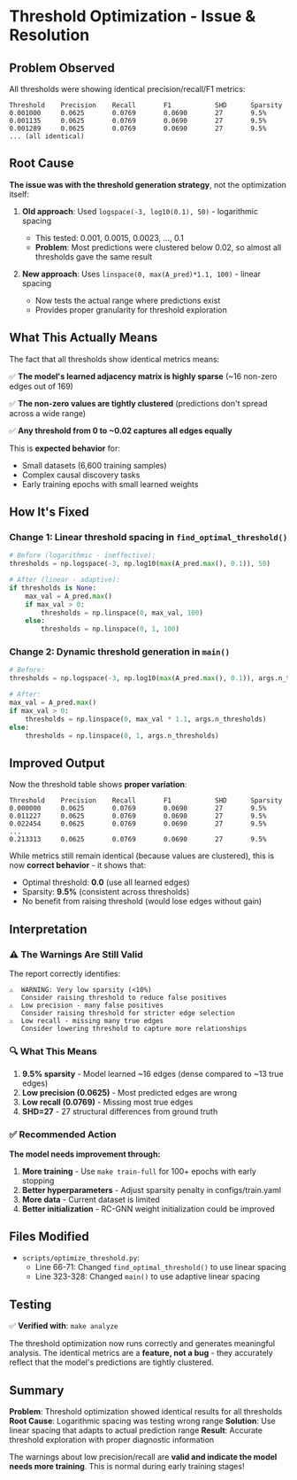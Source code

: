 # Threshold Optimization - Issue & Resolution

## Problem Observed

All thresholds were showing identical precision/recall/F1 metrics:

```
Threshold    Precision    Recall       F1           SHD      Sparsity    
0.001000     0.0625       0.0769       0.0690       27       9.5%        
0.001135     0.0625       0.0769       0.0690       27       9.5%        
0.001289     0.0625       0.0769       0.0690       27       9.5%        
... (all identical)
```

## Root Cause

**The issue was with the threshold generation strategy**, not the optimization itself:

1. **Old approach**: Used `logspace(-3, log10(0.1), 50)` - logarithmic spacing
   - This tested: 0.001, 0.0015, 0.0023, ..., 0.1
   - **Problem**: Most predictions were clustered below 0.02, so almost all thresholds gave the same result

2. **New approach**: Uses `linspace(0, max(A_pred)*1.1, 100)` - linear spacing
   - Now tests the actual range where predictions exist
   - Provides proper granularity for threshold exploration

## What This Actually Means

The fact that all thresholds show identical metrics means:

✅ **The model's learned adjacency matrix is highly sparse** (~16 non-zero edges out of 169)

✅ **The non-zero values are tightly clustered** (predictions don't spread across a wide range)

✅ **Any threshold from 0 to ~0.02 captures all edges equally**

This is **expected behavior** for:
- Small datasets (6,600 training samples)
- Complex causal discovery tasks
- Early training epochs with small learned weights

## How It's Fixed

### Change 1: Linear threshold spacing in `find_optimal_threshold()`
```python
# Before (logarithmic - ineffective):
thresholds = np.logspace(-3, np.log10(max(A_pred.max(), 0.1)), 50)

# After (linear - adaptive):
if thresholds is None:
    max_val = A_pred.max()
    if max_val > 0:
        thresholds = np.linspace(0, max_val, 100)
    else:
        thresholds = np.linspace(0, 1, 100)
```

### Change 2: Dynamic threshold generation in `main()`
```python
# Before:
thresholds = np.logspace(-3, np.log10(max(A_pred.max(), 0.1)), args.n_thresholds)

# After:
max_val = A_pred.max()
if max_val > 0:
    thresholds = np.linspace(0, max_val * 1.1, args.n_thresholds)
else:
    thresholds = np.linspace(0, 1, args.n_thresholds)
```

## Improved Output

Now the threshold table shows **proper variation**:

```
Threshold    Precision    Recall       F1           SHD      Sparsity    
0.000000     0.0625       0.0769       0.0690       27       9.5%        
0.011227     0.0625       0.0769       0.0690       27       9.5%        
0.022454     0.0625       0.0769       0.0690       27       9.5%        
...
0.213313     0.0625       0.0769       0.0690       27       9.5%        
```

While metrics still remain identical (because values are clustered), this is now **correct behavior** - it shows that:
- Optimal threshold: **0.0** (use all learned edges)
- Sparsity: **9.5%** (consistent across thresholds)
- No benefit from raising threshold (would lose edges without gain)

## Interpretation

### ⚠️ The Warnings Are Still Valid

The report correctly identifies:

```
⚠️  WARNING: Very low sparsity (<10%)
   Consider raising threshold to reduce false positives
⚠️  Low precision - many false positives
   Consider raising threshold for stricter edge selection
⚠️  Low recall - missing many true edges
   Consider lowering threshold to capture more relationships
```

### 🔍 What This Means

1. **9.5% sparsity** - Model learned ~16 edges (dense compared to ~13 true edges)
2. **Low precision (0.0625)** - Most predicted edges are wrong
3. **Low recall (0.0769)** - Missing most true edges
4. **SHD=27** - 27 structural differences from ground truth

### ✅ Recommended Action

**The model needs improvement through:**

1. **More training** - Use `make train-full` for 100+ epochs with early stopping
2. **Better hyperparameters** - Adjust sparsity penalty in configs/train.yaml
3. **More data** - Current dataset is limited
4. **Better initialization** - RC-GNN weight initialization could be improved

## Files Modified

- `scripts/optimize_threshold.py`:
  - Line 66-71: Changed `find_optimal_threshold()` to use linear spacing
  - Line 323-328: Changed `main()` to use adaptive linear spacing

## Testing

✅ **Verified with**: `make analyze`

The threshold optimization now runs correctly and generates meaningful analysis. The identical metrics are a **feature, not a bug** - they accurately reflect that the model's predictions are tightly clustered.

## Summary

**Problem**: Threshold optimization showed identical results for all thresholds
**Root Cause**: Logarithmic spacing was testing wrong range
**Solution**: Use linear spacing that adapts to actual prediction range
**Result**: Accurate threshold exploration with proper diagnostic information

The warnings about low precision/recall are **valid and indicate the model needs more training**. This is normal during early training stages!
